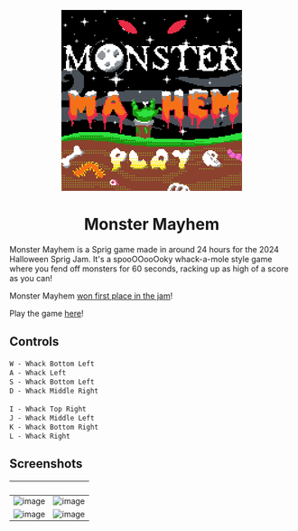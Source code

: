<div align="center">
  
[<img src="https://github.com/gusruben/sprig/raw/main/MonsterMayhem.png">](https://sprig.hackclub.com/gallery/MonsterMayhem)

  <h1 align="center">Monster Mayhem</h1>


</div>

Monster Mayhem is a Sprig game made in around 24 hours for the 2024 Halloween Sprig Jam. It's a spooOOooOoky whack-a-mole style game where you fend off monsters for 60 seconds, racking up as high of a score as you can!

Monster Mayhem [won first place in the jam](https://cloud-823i7p2mz-hack-club-bot.vercel.app/0image.png)!

Play the game [here](https://sprig.hackclub.com/gallery/MonsterMayhem)!

## Controls

```
W - Whack Bottom Left
A - Whack Left
S - Whack Bottom Left
D - Whack Middle Right

I - Whack Top Right
J - Whack Middle Left
K - Whack Bottom Right
L - Whack Right
```

## Screenshots
​|​
:-------------------------:|:-------------------------:
![image](https://github.com/user-attachments/assets/fc041585-873a-4dc3-9223-529b1fc96eb3) | ![image](https://github.com/user-attachments/assets/0ec143c8-0a2f-4e5b-894d-c823d6e3452f)
![image](https://github.com/user-attachments/assets/4367e5ed-ffc1-4dc4-8789-36d05a74ba99) | ![image](https://github.com/user-attachments/assets/90e66261-777d-48df-ba47-fa8b3cadf3ea)
